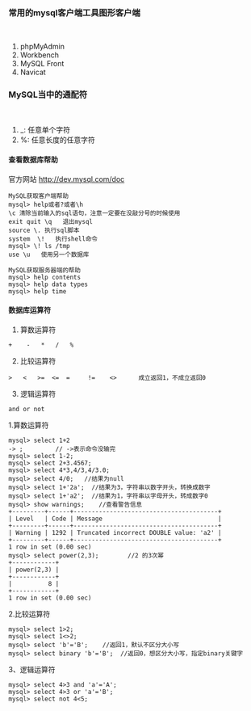 ### 常用的mysql客户端工具图形客户端

<br/>

1) phpMyAdmin
2) Workbench
3) MySQL Front
4) Navicat 

### MySQL当中的通配符

<br/>

1) _: 任意单个字符
2) %: 任意长度的任意字符


#### 查看数据库帮助

官方网站 http://dev.mysql.com/doc

```shell
MySQL获取客户端帮助  
mysql> help或者?或者\h
\c 清除当前输入的sql语句，注意一定要在没敲分号的时候使用
exit quit \q   退出mysql
source \. 执行sql脚本
system  \!   执行shell命令
mysql> \! ls /tmp
use \u   使用另一个数据库

MySQL获取服务器端的帮助
mysql> help contents
mysql> help data types
mysql> help time
```

#### 数据库运算符

1) 算数运算符
```shell
+    -   *   /   % 
```
2) 比较运算符
```shell
>   <   >=  <=  =     !=    <>      成立返回1，不成立返回0
```
3) 逻辑运算符
```shell
and or not
```

1.算数运算符
```shell
mysql> select 1+2
-> ;         // ->表示命令没输完
mysql> select 1-2;
mysql> select 2+3.4567;
mysql> select 4*3,4/3,4/3.0;
mysql> select 4/0;   //结果为null
mysql> select 1+'2a';  //结果为3，字符串以数字开头，转换成数字
mysql> select 1+'a2';  //结果为1，字符串以字母开头，转成数字0
mysql> show warnings;    //查看警告信息
+---------+------+----------------------------------------+
| Level   | Code | Message                                |
+---------+------+----------------------------------------+
| Warning | 1292 | Truncated incorrect DOUBLE value: 'a2' |
+---------+------+----------------------------------------+
1 row in set (0.00 sec)
mysql> select power(2,3);        //2 的3次幂
+------------+
| power(2,3) |
+------------+
|          8 |
+------------+
1 row in set (0.00 sec)
```

2.比较运算符
```shell
mysql> select 1>2;
mysql> select 1<>2;
mysql> select 'b'='B';    //返回1，默认不区分大小写
mysql> select binary 'b'='B';  //返回0，想区分大小写，指定binary关键字
```

3、逻辑运算符
```shell
mysql> select 4>3 and 'a'='A';
mysql> select 4>3 or 'a'='B';
mysql> select not 4<5;    
```
